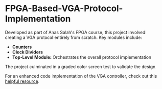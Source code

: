 # FPGA-Based-VGA-Protocol-Implementation

Developed as part of Anas Salah's FPGA course, this project involved creating a VGA protocol entirely from scratch. Key modules include:

- **Counters**
- **Clock Dividers**
- **Top-Level Module:** Orchestrates the overall protocol implementation

The project culminated in a graded color screen test to validate the design. 

For an enhanced code implementation of the VGA controller, check out this [helpful resource](https://people.ece.cornell.edu/land/courses/ece5760/DE2/indexVGA.html).
